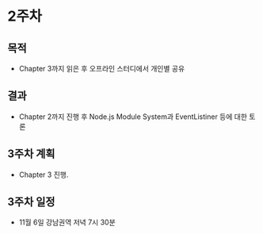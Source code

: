 # 2주차

## 목적

- Chapter 3까지 읽은 후 오프라인 스터디에서 개인별 공유

## 결과

- Chapter 2까지 진행 후 Node.js Module System과 EventListiner 등에 대한 토론

## 3주차 계획

- Chapter 3 진행.

## 3주차 일정

- 11월 6일 강남권역 저녁 7시 30분